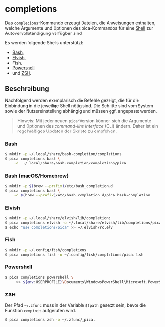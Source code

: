 # completions

Das `completions`-Kommando erzeugt Dateien, die Anweisungen enthalten, welche Argumente
und Optionen des pica-Kommandos für eine
[Shell](https://de.wikipedia.org/wiki/Shell_(Betriebssystem)) zur Autovervollständigung
verfügbar sind.

Es werden folgende Shells unterstützt:

- [Bash](https://www.gnu.org/software/bash/),
- [Elvish](https://github.com/elves/elvish),
- [Fish](https://fishshell.com/),
- [Powershell](https://docs.microsoft.com/en-us/powershell/)
- und [ZSH](https://zsh.sourceforge.io/).

## Beschreibung

Nachfolgend werden exemplarisch die Befehle gezeigt, die für die Einbindung in die jeweilige
Shell nötig sind. Die Schritte sind vom System sowie der Nutzereinstellung abhängig und müssen
ggf. angepasst werden.

> Hinweis: Mit jeder neuen `pica`-Version können sich die Argumente und Optionen des
> _command-line interface_ (CLI) ändern. Daher ist ein regelmäßiges Updaten der Skripte
> zu empfehlen.

### Bash

```bash
$ mkdir -p ~/.local/share/bash-completion/completions
$ pica completions bash \
    -o  ~/.local/share/bash-completion/completions/pica
```
### Bash (macOS/Homebrew)

```bash
$ mkdir -p $(brew --prefix)/etc/bash_completion.d
$ pica completions bash \
    -o $(brew --prefix)/etc/bash_completion.d/pica.bash-completion
```

### Elvish

```bash
$ mkdir -p ~/.local/share/elvish/lib/completions
$ pica completions elvish -o ~/.local/share/elvish/lib/completions/pica.elv
$ echo "use completions/pica" >> ~/.elvish/rc.elv
```

### Fish

```bash
$ mkdir -p ~/.config/fish/completions
$ pica completions fish -o ~/.config/fish/completions/pica.fish
```


### Powershell

```bash
$ pica completions powershell \
     >> ${env:USERPROFILE}\Documents\WindowsPowerShell\Microsoft.PowerShell_profile.ps1
```

### ZSH

Der Pfad `~/.zfunc` muss in der Variable `$fpath` gesetzt sein, bevor die Funktion
`compinit` aufgerufen wird.

```bash
$ pica completions zsh -o ~/.zfunc/_pica.
```
